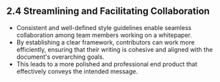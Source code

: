 ## 2.4 Streamlining and Facilitating Collaboration
- Consistent and well-defined style guidelines enable seamless collaboration among team members working on a whitepaper.
- By establishing a clear framework, contributors can work more efficiently, ensuring that their writing is cohesive and aligned with the document's overarching goals.
- This leads to a more polished and professional end product that effectively conveys the intended message.
